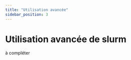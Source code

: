 ```yaml
---
title: "Utilisation avancée"
sidebar_position: 3
---
```

# Utilisation avancée de slurm

à compléter

<!-- ## Chaînage de jobs


- [`--dependency=<dependency_list>, `-d`](https://slurm.schedmd.com/sbatch.html#OPT_dependency)**


## Job arrays

- [`--array=<indices>`,`-a`](https://slurm.schedmd.com/sbatch.html#OPT_array)** -->
